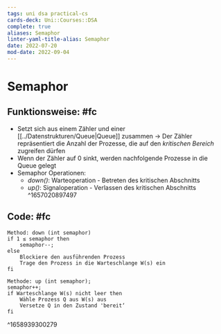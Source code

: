 ```yaml
---
tags: uni dsa practical-cs
cards-deck: Uni::Courses::DSA
complete: true
aliases: Semaphor
linter-yaml-title-alias: Semaphor
date: 2022-07-20
mod-date: 2022-09-04
---
```


# Semaphor

## Funktionsweise: #fc
- Setzt sich aus einem Zähler und einer [[../Datenstrukturen/Queue|Queue]] zusammen
	-> Der Zähler repräsentiert die Anzahl der Prozesse, die auf den *kritischen Bereich* zugreifen dürfen
- Wenn der Zähler auf 0 sinkt, werden nachfolgende Prozesse in die Queue gelegt
- Semaphor Operationen:
	- *down()*: Warteoperation - Betreten des kritischen Abschnitts
	- *up()*: Signaloperation - Verlassen des kritischen Abschnitts
^1657020897497

## Code: #fc
```
Method: down (int semaphor)
if 1 ≤ semaphor then
	semaphor--;
else
	Blockiere den ausführenden Prozess
	Trage den Prozess in die Warteschlange W(s) ein
fi
```
```
Methode: up (int semaphor);
semaphor++;
if Warteschlange W(s) nicht leer then
	Wähle Prozess Q aus W(s) aus
	Versetze Q in den Zustand 'bereit‘
fi
```
^1658939300279
